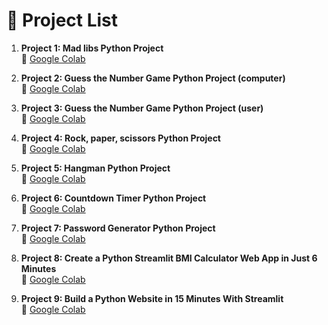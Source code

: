 # 📜 Project List

1. **Project 1: Mad libs Python Project**  
🔗 [Google Colab](https://colab.research.google.com/drive/1TGFn8fLOjbEJrizNPZdvV-jaMs_XFgAO#scrollTo=wdRLQnSO5hs_)  

2. **Project 2: Guess the Number Game Python Project (computer)**  
🔗 [Google Colab](https://colab.research.google.com/drive/1nwbLWn7UyQO-f7-CTUXy12uEgi3kcSuZ#scrollTo=LlGX7JdnSQxg&line=1&uniqifier=1)  

3. **Project 3: Guess the Number Game Python Project (user)**  
🔗 [Google Colab](https://colab.research.google.com/drive/1QKgiBK9ddHY8prZ1TIWIbs0pNZROhlA0#scrollTo=xaQmbFXVarCP&line=1&uniqifier=1)

4. **Project 4: Rock, paper, scissors Python Project**  
🔗 [Google Colab](https://colab.research.google.com/drive/1Ow7_l9roYtg7eUOhqErzPyiZisStKQQQ#scrollTo=MW2tHwBnTJd1)

5. **Project 5: Hangman Python Project**  
🔗 [Google Colab](https://colab.research.google.com/drive/1M1ECH87NkvFUr14RdCs12ExMletZLSL6#scrollTo=9xkwhrlp10Pl&line=2&uniqifier=1)

6. **Project 6: Countdown Timer Python Project**  
🔗 [Google Colab](https://colab.research.google.com/drive/1gAFmylq0p8zPXs8B5eoSzAMil0fTZAXz#scrollTo=bUB6v-72O5It&line=3&uniqifier=1)

7. **Project 7: Password Generator Python Project**  
🔗 [Google Colab](https://colab.research.google.com/drive/1DDfunwMj03dWFQixii5isbdMQ-DkC4by#scrollTo=osRU8s8zVGpS&line=3&uniqifier=1)  

8. **Project 8: Create a Python Streamlit BMI Calculator Web App in Just 6 Minutes**  
🔗 [Google Colab](https://colab.research.google.com/drive/1f9VN0o4r9LaNeeAXXWvWRVj-L3DlY-QU#scrollTo=Lef8ztousYNY&line=4&uniqifier=1)

9. **Project 9: Build a Python Website in 15 Minutes With Streamlit**  
🔗 [Google Colab](https://colab.research.google.com/drive/1-b__mE00ZQCnnJjZ2gl8lAd0EGBcjzzW#scrollTo=bgvi48E4tRhn&line=4&uniqifier=1)
